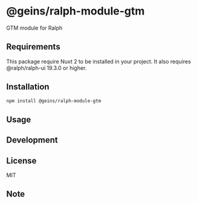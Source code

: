 # @geins/ralph-module-gtm

GTM module for Ralph

## Requirements

This package require Nuxt 2 to be installed in your project. It also requires @ralph/ralph-ui 19.3.0 or higher.

## Installation

```bash
npm install @geins/ralph-module-gtm
```

## Usage

## Development

## License

MIT

## Note

